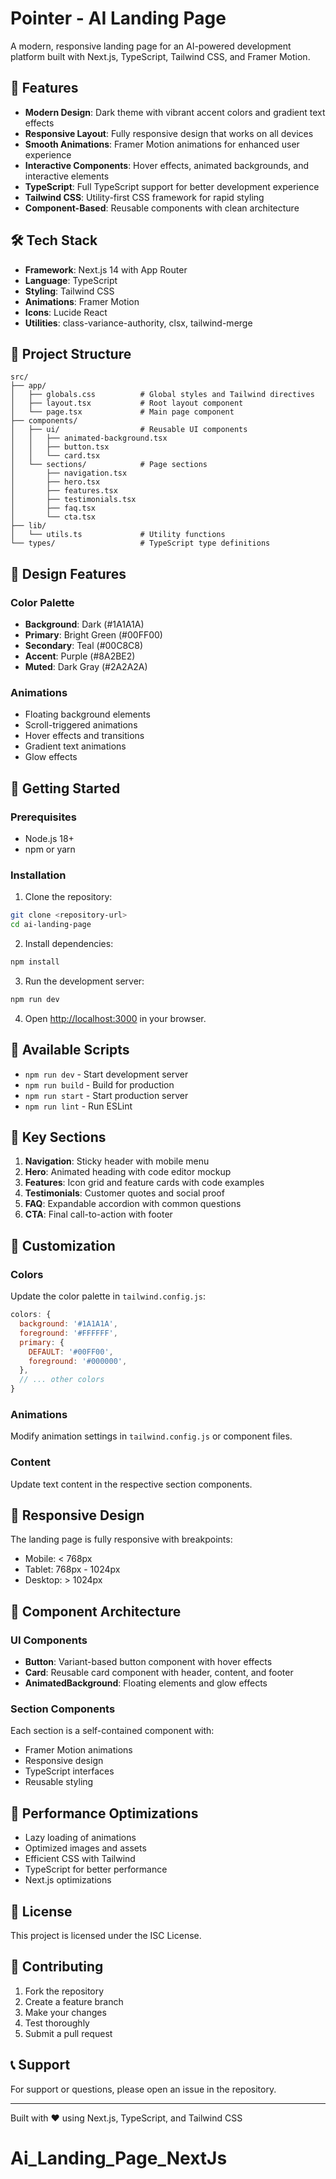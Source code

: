 # Pointer - AI Landing Page

A modern, responsive landing page for an AI-powered development platform built with Next.js, TypeScript, Tailwind CSS, and Framer Motion.

## 🚀 Features

- **Modern Design**: Dark theme with vibrant accent colors and gradient text effects
- **Responsive Layout**: Fully responsive design that works on all devices
- **Smooth Animations**: Framer Motion animations for enhanced user experience
- **Interactive Components**: Hover effects, animated backgrounds, and interactive elements
- **TypeScript**: Full TypeScript support for better development experience
- **Tailwind CSS**: Utility-first CSS framework for rapid styling
- **Component-Based**: Reusable components with clean architecture

## 🛠️ Tech Stack

- **Framework**: Next.js 14 with App Router
- **Language**: TypeScript
- **Styling**: Tailwind CSS
- **Animations**: Framer Motion
- **Icons**: Lucide React
- **Utilities**: class-variance-authority, clsx, tailwind-merge

## 📁 Project Structure

```
src/
├── app/
│   ├── globals.css          # Global styles and Tailwind directives
│   ├── layout.tsx           # Root layout component
│   └── page.tsx             # Main page component
├── components/
│   ├── ui/                  # Reusable UI components
│   │   ├── animated-background.tsx
│   │   ├── button.tsx
│   │   └── card.tsx
│   └── sections/            # Page sections
│       ├── navigation.tsx
│       ├── hero.tsx
│       ├── features.tsx
│       ├── testimonials.tsx
│       ├── faq.tsx
│       └── cta.tsx
├── lib/
│   └── utils.ts             # Utility functions
└── types/                   # TypeScript type definitions
```

## 🎨 Design Features

### Color Palette
- **Background**: Dark (#1A1A1A)
- **Primary**: Bright Green (#00FF00)
- **Secondary**: Teal (#00C8C8)
- **Accent**: Purple (#8A2BE2)
- **Muted**: Dark Gray (#2A2A2A)

### Animations
- Floating background elements
- Scroll-triggered animations
- Hover effects and transitions
- Gradient text animations
- Glow effects

## 🚀 Getting Started

### Prerequisites
- Node.js 18+ 
- npm or yarn

### Installation

1. Clone the repository:
```bash
git clone <repository-url>
cd ai-landing-page
```

2. Install dependencies:
```bash
npm install
```

3. Run the development server:
```bash
npm run dev
```

4. Open [http://localhost:3000](http://localhost:3000) in your browser.

## 📝 Available Scripts

- `npm run dev` - Start development server
- `npm run build` - Build for production
- `npm run start` - Start production server
- `npm run lint` - Run ESLint

## 🎯 Key Sections

1. **Navigation**: Sticky header with mobile menu
2. **Hero**: Animated heading with code editor mockup
3. **Features**: Icon grid and feature cards with code examples
4. **Testimonials**: Customer quotes and social proof
5. **FAQ**: Expandable accordion with common questions
6. **CTA**: Final call-to-action with footer

## 🔧 Customization

### Colors
Update the color palette in `tailwind.config.js`:

```javascript
colors: {
  background: '#1A1A1A',
  foreground: '#FFFFFF',
  primary: {
    DEFAULT: '#00FF00',
    foreground: '#000000',
  },
  // ... other colors
}
```

### Animations
Modify animation settings in `tailwind.config.js` or component files.

### Content
Update text content in the respective section components.

## 📱 Responsive Design

The landing page is fully responsive with breakpoints:
- Mobile: < 768px
- Tablet: 768px - 1024px
- Desktop: > 1024px

## 🎨 Component Architecture

### UI Components
- **Button**: Variant-based button component with hover effects
- **Card**: Reusable card component with header, content, and footer
- **AnimatedBackground**: Floating elements and glow effects

### Section Components
Each section is a self-contained component with:
- Framer Motion animations
- Responsive design
- TypeScript interfaces
- Reusable styling

## 🚀 Performance Optimizations

- Lazy loading of animations
- Optimized images and assets
- Efficient CSS with Tailwind
- TypeScript for better performance
- Next.js optimizations

## 📄 License

This project is licensed under the ISC License.

## 🤝 Contributing

1. Fork the repository
2. Create a feature branch
3. Make your changes
4. Test thoroughly
5. Submit a pull request

## 📞 Support

For support or questions, please open an issue in the repository.

---

Built with ❤️ using Next.js, TypeScript, and Tailwind CSS
# Ai_Landing_Page_NextJs
